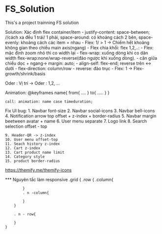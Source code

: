 # FS_Solution
This's a project trainning FS solution

Solution:
Xác định flex container/item
    - justify-content: 
        space-between; //cách xa đều 1 trái/ 1 phải, space-around: có khoảng cách 2 bên, 
        space-evenly: khoảng cách các item = nhau
    - Flex: 1/ > 1 -> Chiếm hết khoảng không gian theo chiều main axis(ngang)
    -  Flex chia khổi:
        flex 1,2,..: 
    - Flex: mặc định zoom nhỏ thì co width lại
    - flex-wrap: xuống dòng khi co dãn width
      flex-wrap:none/wrap-reverse(đảo ngược khi xuống dòng).
    - căn giữa chiều dọc + ngang-> margin: auto;
    -  align-self: flex-end; reverse trên <-> dưới
    - flex-direction: column/row - reverse: đảo trục
    - Flex: 1 -> Flex-growth/shrink/basis

Oder : Vị trí -> Oder : 1,2, ...

Animation:
    @keyframes name{
    from{
        ....
    }
    to{
        .....
    }
}

    call: animation: name case timeduration;


Fix UI bug:
    1. Navbar font-size
    2. Navbar social-icons
    3. Navbar bell-icons
    4. Notification arrow top offset + z-index + border-radius
    5. Navbar margin beetween avatar + name
    6. User menu separate
    7. Logo link
    8. Search selection offset - top

    9. Header-QR -> z-index
    10. User menu offset-top
    11. Seach history z-index
    12. Cart z-index
    13. Cart product name limit
    14. Category style
    15. product border-radius
https://themify.me/themify-icons


*** Nguyên tắc làm responsive
    .grid {
        .row {
            .column{

            }
            . n -column{

            }
        }

        . n - row{

        }
    }